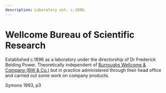 ```yaml
---
description: Laboratory est. c.1896.
---
```


# Wellcome Bureau of Scientific Research

Established c.1896 as a laboratory under the directorship of Dr Frederick Belding Power. Theoretically independent of [Burroughs Wellcome & Company \(BW & Co.\)](bw.md) but in practice administered through their head office and carried out some work on company products.

Symons 1993, p3

